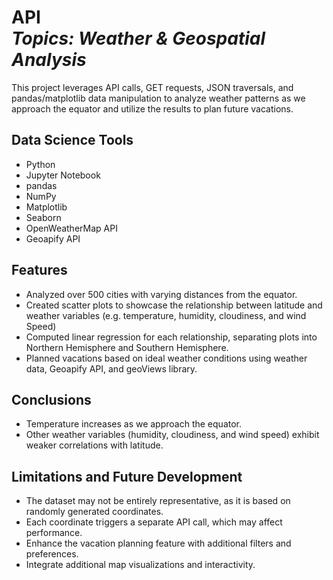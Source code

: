 <h1 align="left">API<br><i>Topics: Weather & Geospatial Analysis</i> </h1> 

<p>This project leverages API calls, GET requests, JSON traversals, and pandas/matplotlib data manipulation to analyze weather patterns as we approach the equator and utilize the results to plan future vacations.
</p>

## Data Science Tools
- Python
- Jupyter Notebook
- pandas
- NumPy
- Matplotlib
- Seaborn
- OpenWeatherMap API
- Geoapify API

## Features
- Analyzed over 500 cities with varying distances from the equator.
- Created scatter plots to showcase the relationship between latitude and weather variables (e.g. temperature, humidity, cloudiness, and wind Speed)
- Computed linear regression for each relationship, separating plots into Northern Hemisphere and Southern Hemisphere.
- Planned vacations based on ideal weather conditions using weather data, Geoapify API, and geoViews library.

## Conclusions
- Temperature increases as we approach the equator.
- Other weather variables (humidity, cloudiness, and wind speed) exhibit weaker correlations with latitude.

## Limitations and Future Development
- The dataset may not be entirely representative, as it is based on randomly generated coordinates.
- Each coordinate triggers a separate API call, which may affect performance.
- Enhance the vacation planning feature with additional filters and preferences.
- Integrate additional map visualizations and interactivity.
